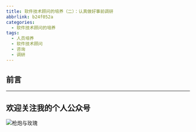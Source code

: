 ```yaml
---
title: 软件技术顾问的培养（二）：认真做好事前调研
abbrlink: b24f052a
categories:
  - 软件技术顾问的培养
tags:
  - 人员培养
  - 软件技术顾问
  - 咨询
  - 调研
---
```


## 前言

<!-- more -->

---

## 欢迎关注我的个人公众号

![枪炮与玫瑰](https://huhao-dev.oss-cn-beijing.aliyuncs.com/2020-01-20-wechat.png)